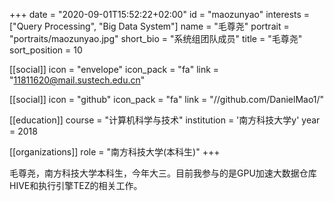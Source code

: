 +++ 
date = "2020-09-01T15:52:22+02:00" 
id = "maozunyao" 
interests = ["Query Processing", "Big Data System"] 
name = "毛尊尧" 
portrait = "portraits/maozunyao.jpg" 
short_bio = "系统组团队成员" 
title = "毛尊尧" 
sort_position = 10

[[social]] 
    icon = "envelope" 
    icon_pack = "fa" 
    link = "11811620@mail.sustech.edu.cn"

[[social]] 
    icon = "github" 
    icon_pack = "fa" 
    link = "//github.com/DanielMao1/"



[[education]] 
    course = "计算机科学与技术" 
    institution = '南方科技大学y' 
    year = 2018

[[organizations]] 
    role = "南方科技大学(本科生)"
+++

毛尊尧，南方科技大学本科生，今年大三。目前我参与的是GPU加速大数据仓库HIVE和执行引擎TEZ的相关工作。